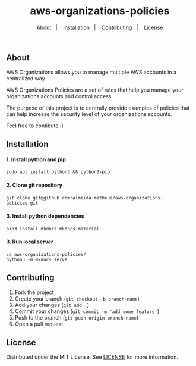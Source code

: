 <h1 align="center">aws-organizations-policies</h1>

<p align="center">
    <a href="#about">About</a>&nbsp;&nbsp;&nbsp;|&nbsp;&nbsp;&nbsp;
    <a href="#installation">Installation</a>&nbsp;&nbsp;&nbsp;|&nbsp;&nbsp;&nbsp;
    <a href="#contributing">Contributing</a>&nbsp;&nbsp;&nbsp;|&nbsp;&nbsp;&nbsp;
    <a href="#license">License</a>
</p>

<br>

## About

AWS Organizations allows you to manage multiple AWS accounts in a centralized way. 

AWS Organizations Policies are a set of rules that help you manage your organizations accounts and control access.

The purpose of this project is to centrally provide examples of policies that can help increase the security level of your organizations accounts.

Feel free to contibute :)


## Installation
#### 1. Install python and pip
```
sudo apt install python3 && python3-pip
```

#### 2. Clone git repository
```
git clone git@github.com:almeida-matheus/aws-organizations-policies.git
```

#### 3. Install python dependencies
```
pip3 install mkdocs mkdocs-material
```

#### 3. Run local server
```
cd aws-organizations-policies/
python3 -m mkdocs serve
```

## Contributing
1. Fork the project
2. Create your branch (`git checkout -b branch-name`)
3. Add your changes (`git add .`)
4. Commit your changes (`git commit -m 'add some feature'`)
5. Push to the branch (`git push origin branch-name`)
6. Open a pull request

## License
Distributed under the MIT License. See [LICENSE](LICENSE) for more information.